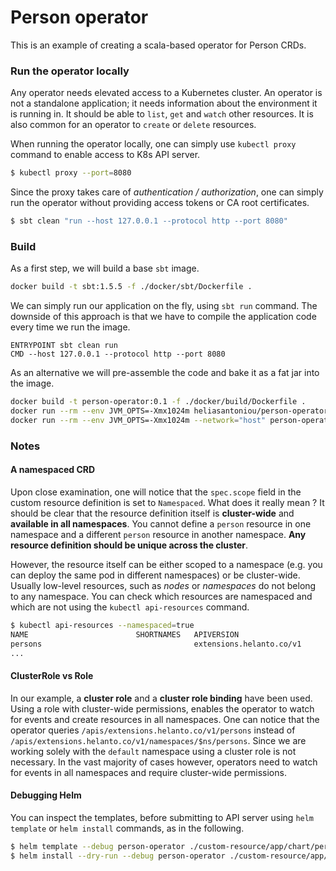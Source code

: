 # Person operator
This is an example of creating a scala-based operator for Person CRDs.

### Run the operator locally
Any operator needs elevated access to a Kubernetes cluster. An operator is not a standalone application; it needs information about the environment it is running in. It should
be able to `list`, `get` and `watch` other resources. It is also common for an operator to `create` or `delete` resources.

When running the operator locally, one can simply use `kubectl proxy` command to enable access to K8s API server.
```bash
$ kubectl proxy --port=8080
```

Since the proxy takes care of _authentication / authorization_, one can simply run the operator without providing access tokens or CA root certificates.
```bash
$ sbt clean "run --host 127.0.0.1 --protocol http --port 8080"
```

### Build
As a first step, we will build a base `sbt` image.
```bash
docker build -t sbt:1.5.5 -f ./docker/sbt/Dockerfile .
```

We can simply run our application on the fly, using `sbt run` command. The downside of this approach is that we have to compile the
application code every time we run the image.
```
ENTRYPOINT sbt clean run
CMD --host 127.0.0.1 --protocol http --port 8080
```

As an alternative we will pre-assemble the code and bake it as a fat jar into the image.
```bash
docker build -t person-operator:0.1 -f ./docker/build/Dockerfile .
docker run --rm --env JVM_OPTS=-Xmx1024m heliasantoniou/person-operator:0.1 http://host.docker.internal:8080
docker run --rm --env JVM_OPTS=-Xmx1024m --network="host" person-operator:0.1 http host.docker.internal 8080
```

### Notes
#### A namespaced CRD
Upon close examination, one will notice that the `spec.scope` field in the custom resource definition is set to `Namespaced`. What does it really mean ?
It should be clear that the resource definition itself is **cluster-wide** and **available in all namespaces**. You cannot define a `person` resource in one
namespace and a different `person` resource in another namespace. **Any resource definition should be unique across the cluster**.

However, the resource itself can be either scoped to a namespace (e.g. you can deploy the same pod in different namespaces) or be cluster-wide. Usually
low-level resources, such as *nodes* or *namespaces* do not belong to any namespace. You can check which resources are namespaced and which are not using the `kubectl api-resources` command.
```bash
$ kubectl api-resources --namespaced=true
NAME                        SHORTNAMES   APIVERSION                     NAMESPACED   KIND
persons                                  extensions.helanto.co/v1       true         Person
...
```

#### ClusterRole vs Role
In our example, a **cluster role** and a **cluster role binding** have been used. Using a role with cluster-wide permissions,
enables the operator to watch for events and create resources in all namespaces. One can notice that the operator queries `/apis/extensions.helanto.co/v1/persons` instead of
`/apis/extensions.helanto.co/v1/namespaces/$ns/persons`. Since we are working solely with the `default` namespace using a cluster role is not
necessary. In the vast majority of cases however, operators need to watch for events in all namespaces and require cluster-wide permissions.

#### Debugging Helm
You can inspect the templates, before submitting to API server using `helm template` or `helm install` commands, as in the following.
```bash
$ helm template --debug person-operator ./custom-resource/app/chart/person-operator
$ helm install --dry-run --debug person-operator ./custom-resource/app/chart/person-operator
```
